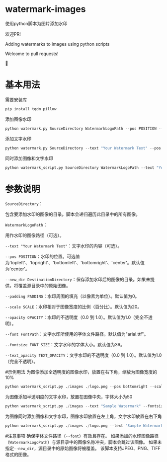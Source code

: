 # watermark-images
使用python脚本为图片添加水印

欢迎PR!

Adding watermarks to images using python scripts

Welcome to pull requests!

🥰

# 基本用法
需要安装库
```bash
pip install tqdm pillow
```
添加图像水印
```python
python watermark.py SourceDirectory WatermarkLogoPath --pos POSITION --new_dir DestinationDirectory --padding PADDING --scale SCALE --opacity OPACITY
```
添加文字水印
```python
python watermark.py SourceDirectory --text "Your Watermark Text" --pos POSITION --new_dir DestinationDirectory --padding PADDING --fontsize FONT_SIZE --text_opacity TEXT_OPACITY --font FontPath
```
同时添加图像和文字水印
```python
python watermark_script.py SourceDirectory WatermarkLogoPath --text "Your Watermark Text" --pos POSITION --new_dir DestinationDirectory --padding PADDING --scale SCALE --opacity OPACITY --fontsize FONT_SIZE --text_opacity TEXT_OPACITY --font FontPath
```
# 参数说明
`SourceDirectory`：

包含要添加水印的图像的目录。脚本会递归遍历此目录中的所有图像。

`WatermarkLogoPath`：

用作水印的图像路径（可选）。

`--text "Your Watermark Text"`：文字水印的内容（可选）。

`--pos POSITION`：水印的位置。可选值为'topleft'、'topright'、'bottomleft'、'bottomright'、'center'。默认值为'center'。

`--new_dir DestinationDirectory`：保存添加水印后的图像的目录。如果未提供，将覆盖源目录中的原始图像。

`--padding PADDING`：水印周围的填充（以像素为单位）。默认值为0。

`--scale SCALE`：水印相对于图像宽度的比例（百分比）。默认值为20。

`--opacity OPACITY`：水印的不透明度（0.0 到 1.0）。默认值为1.0（完全不透明）。

`--font FontPath`：文字水印所使用的字体文件路径。默认值为"arial.ttf"。

`--fontsize FONT_SIZE`：文字水印的字体大小。默认值为36。

`--text_opacity TEXT_OPACITY`：文字水印的不透明度（0.0 到 1.0）。默认值为1.0（完全不透明）。

#示例用法
为图像添加全透明度的图像水印，放置在右下角，缩放为图像宽度的10%
```python
python watermark_script.py ./images ./logo.png --pos bottomright --scale 10
```
为图像添加半透明度的文字水印，放置在图像中央，字体大小为50
```python
python watermark_script.py ./images --text "Sample Watermark" --fontsize 50 --text_opacity 0.5
```
为图像同时添加图像和文字水印，图像水印放置在左上角，文字水印放置在右下角
```python
python watermark_script.py ./images ./logo.png --text "Sample Watermark" --pos topleft --padding 10 --scale 15 --text_opacity 0.8 --fontsize 40 --font ./path/to/font.ttf
```
#注意事项
确保字体文件路径（`--font`）有效且存在。
如果添加的水印图像路径（`WatermarkLogoPath`）与源目录中的图像名称冲突，脚本会跳过该图像。
如果未指定`--new_dir`，源目录中的原始图像将被覆盖。
该脚本支持JPEG、PNG、TIFF格式的图像。
